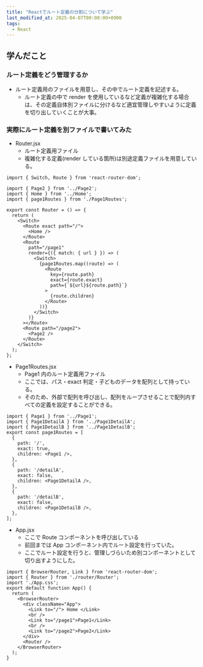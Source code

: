```yaml
---
title: "Reactでルート定義の分割について学ぶ"
last_modified_at: 2025-04-07T00:00:00+0900
tags:
  - React
---
```


## 学んだこと

### ルート定義をどう管理するか

- ルート定義用のファイルを用意し、その中でルート定義を記述する。
  - ルート定義の中で render を使用しているなど定義が複雑化する場合は、その定義自体別ファイルに分けるなど適宜管理しやすいように定義を切り出していくことが大事。

### 実際にルート定義を別ファイルで書いてみた

- Router.jsx
  - ルート定義用ファイル
  - 複雑化する定義(render している箇所)は別途定義ファイルを用意している。

```
import { Switch, Route } from 'react-router-dom';

import { Page2 } from '../Page2';
import { Home } from '../Home';
import { page1Routes } from './Page1Routes';

export const Router = () => {
  return (
    <Switch>
      <Route exact path="/">
        <Home />
      </Route>
      <Route
        path="/page1"
        render={({ match: { url } }) => (
          <Switch>
            {page1Routes.map((route) => (
              <Route
                key={route.path}
                exact={route.exact}
                path={`${url}${route.path}`}
              >
                {route.children}
              </Route>
            ))}
          </Switch>
        )}
      ></Route>
      <Route path="/page2">
        <Page2 />
      </Route>
    </Switch>
  );
};

```

- Page1Routes.jsx
  - Page1 内のルート定義用ファイル
  - ここでは、パス・exact 判定・子どものデータを配列として持っている。
  - そのため、外部で配列を呼び出し、配列をループさせることで配列内すべての定義を設定することができる。

```
import { Page1 } from '../Page1';
import { Page1DetailA } from '../Page1DetailA';
import { Page1DetailB } from '../Page1DetailB';
export const page1Routes = [
  {
    path: '/',
    exact: true,
    children: <Page1 />,
  },
  {
    path: '/detailA',
    exact: false,
    children: <Page1DetailA />,
  },
  {
    path: '/detailB',
    exact: false,
    children: <Page1DetailB />,
  },
];

```

- App.jsx
  - ここで Route コンポーネントを呼び出している
  - 前回までは App コンポーネント内でルート設定を行っていた。
  - ここでルート設定を行うと、管理しづらいため別コンポーネントとして切り出すようにした。

```
import { BrowserRouter, Link } from 'react-router-dom';
import { Router } from './router/Router';
import './App.css';
export default function App() {
  return (
    <BrowserRouter>
      <div className="App">
        <Link to="/"> Home </Link>
        <br />
        <Link to="/page1">Page1</Link>
        <br />
        <Link to="/page2">Page2</Link>
      </div>
      <Router />
    </BrowserRouter>
  );
}

```
